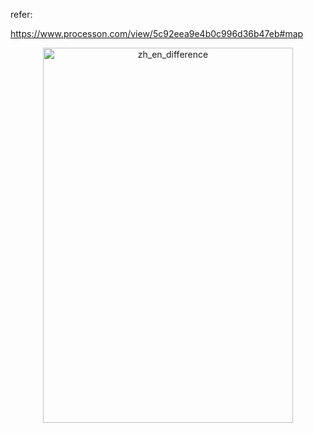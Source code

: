 refer:

<https://www.processon.com/view/5c92eea9e4b0c996d36b47eb#map>

<div align="center">
<img src="https://github.com/bifeng/nlp_paper_notes/raw/master/image/zh_en_difference.png" width="400" height="600" alt="zh_en_difference"></img>
</div>


